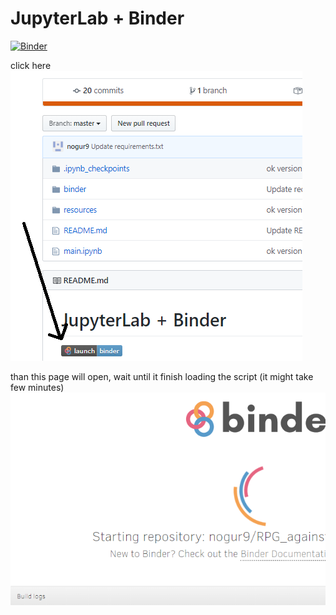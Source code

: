 # JupyterLab + Binder
[![Binder](https://mybinder.org/badge_logo.svg)](https://mybinder.org/v2/gh/nogur9/RPG_against_covid19/master?filepath=main.ipynb)

click here
![Image description](/readme/0.png)

than this page will open, wait until it finish loading the script (it might take few minutes)
![Image description](/readme/1.png)
